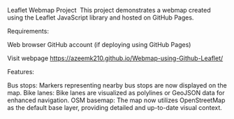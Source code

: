 Leaflet Webmap Project ️
This project demonstrates a webmap created using the Leaflet JavaScript library and hosted on GitHub Pages.

Requirements:

Web browser
GitHub account (if deploying using GitHub Pages)

Visit webpage
 https://azeemk210.github.io/Webmap-using-Github-Leaflet/

Features:

Bus stops: Markers representing nearby bus stops are now displayed on the map.
Bike lanes: Bike lanes are visualized as polylines or GeoJSON data for enhanced navigation.
OSM basemap: The map now utilizes OpenStreetMap as the default base layer, providing detailed and up-to-date visual context.